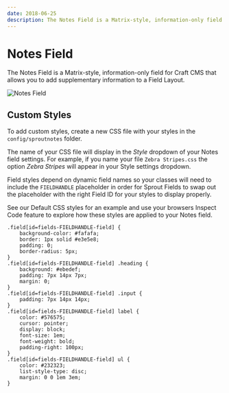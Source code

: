 ```yaml
---
date: 2018-06-25
description: The Notes Field is a Matrix-style, information-only field for Craft CMS that allows you to add supplementary information to a Field Layout.
---
```


# Notes Field

The Notes Field is a Matrix-style, information-only field for Craft CMS that allows you to add supplementary information to a Field Layout.

![Notes Field](./../images/fields/sprout-notes-field-output.png)

## Custom Styles

To add custom styles, create a new CSS file with your styles in the `config/sproutnotes` folder.

The name of your CSS file will display in the _Style_ dropdown of your Notes field settings. For example, if you name your file `Zebra Stripes.css` the option _Zebra Stripes_ will appear in your Style settings dropdown.

Field styles depend on dynamic field names so your classes will need to include the `FIELDHANDLE` placeholder in order for Sprout Fields to swap out the placeholder with the right Field ID for your styles to display properly.

See our Default CSS styles for an example and use your browsers Inspect Code feature to explore how these styles are applied to your Notes field.

``` twig
.field[id=fields-FIELDHANDLE-field] {
    background-color: #fafafa;
    border: 1px solid #e3e5e8;
    padding: 0;
    border-radius: 5px;
}
.field[id=fields-FIELDHANDLE-field] .heading {
    background: #ebedef;
    padding: 7px 14px 7px;
    margin: 0;
}
.field[id=fields-FIELDHANDLE-field] .input {
    padding: 7px 14px 14px;
}
.field[id=fields-FIELDHANDLE-field] label {
    color: #576575;
    cursor: pointer;
    display: block;
    font-size: 1em;
    font-weight: bold;
    padding-right: 100px;
}
.field[id=fields-FIELDHANDLE-field] ul {
    color: #232323;
    list-style-type: disc;
    margin: 0 0 1em 3em;
}
```